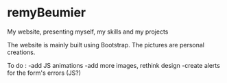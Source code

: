 # remyBeumier
My website, presenting myself, my skills and my projects

The website is mainly built using Bootstrap.
The pictures are personal creations.

To do : 
-add JS animations
-add more images, rethink design
-create alerts for the form's errors (JS?)